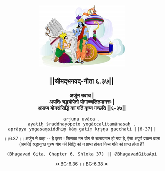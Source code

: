 <center><img src="../../asset/BG.png" alt="#API #bhagavadgitaapi #slok #nodejs #js #api #gitaapi #krishna #hinduism #vedic #ISKCON #shreemadbhagavadgita #technology"/>
<h2>||श्रीमद्‍भगवद्‍-गीता ६.३७||</h2>
<h3>अर्जुन उवाच |<br/>अयतिः श्रद्धयोपेतो योगाच्चलितमानसः |<br/>अप्राप्य योगसंसिद्धिं कां गतिं कृष्ण गच्छति ||६-३७||</h3>
<pre>arjuna uvāca .<br/>ayatiḥ śraddhayopeto yogāccalitamānasaḥ .<br/>aprāpya yogasaṃsiddhiṃ kāṃ gatiṃ kṛṣṇa gacchati ||6-37||</pre>
<p>।।6.37।। अर्जुन ने कहा -- हे कृष्ण ! जिसका मन योग से चलायमान हो गया है, ऐसा अपूर्ण प्रयत्न वाला (अयति) श्रद्धायुक्त पुरुष योग की सिद्धि को न प्राप्त होकर किस गति को प्राप्त होता है?</p>
<pre>(Bhagavad Gita, Chapter 6, Shloka 37) || <a href="https://twitter.com/bhagavadgitaapi">@BhagavadGitaApi</a></pre><a href="../../6/36">⏪  BG-6.36</a><b>        ।।        </b><a href="../../6/38">BG-6.38  ⏩</a></center>